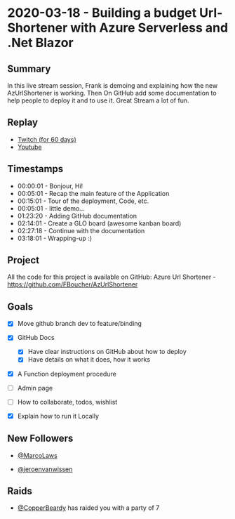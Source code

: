 
# 2020-03-18 - Building a budget Url-Shortener with Azure Serverless and .Net Blazor

Summary
-------

In this live stream session, Frank is demoing and explaining how the new AzUrlShortener is working. Then On GitHub add some documentation to help people to deploy it and to use it. Great Stream a lot of fun.

Replay
------

- [Twitch (for 60 days)](https://www.twitch.tv/videos/569685259)
- [Youtube](https://youtu.be/U89WfEisEAc)


Timestamps
--------

- 00:00:01 - Bonjour, Hi!
- 00:05:01 - Recap the main feature of the Application
- 00:15:01 - Tour of the deployment, Code, etc. 
- 00:05:01 - little demo...
- 01:23:20 - Adding GitHub documentation
- 02:14:01 - Create a GLO board (awesome kanban board)
- 02:27:18 - Continue with the documentation
- 03:18:01 - Wrapping-up :)


Project
-------

All the code for this project is available on GitHub: Azure Url Shortener - https://github.com/FBoucher/AzUrlShortener


Goals
-----

- [X] Move github branch dev to feature/binding
- [X] GitHub Docs
    - [X] Have clear instructions on GitHub about how to deploy
    - [X] Have details on what it does, how it works
- [X] A Function deployment procedure
- [ ] Admin page
- [ ] How to collaborate, todos, wishlist
- [X] Explain how to run it Locally
 



New Followers
-------------

- [@MarcoLaws](https://www.twitch.tv/MarcoLaws)

- [@jeroenvanwissen](https://www.twitch.tv/jeroenvanwissen)



Raids
------

- [@CopperBeardy](https://www.twitch.tv/CopperBeardy) has raided you with a party of 7

